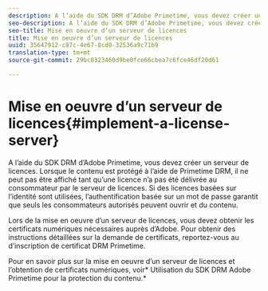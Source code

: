 ```yaml
---
description: A l’aide du SDK DRM d’Adobe Primetime, vous devez créer un serveur de licences. Lorsque le contenu est protégé à l’aide de Primetime DRM, il ne peut pas être affiché tant qu’une licence n’a pas été délivrée au consommateur par le serveur de licences. Si des licences basées sur l’identité sont utilisées, l’authentification basée sur un mot de passe garantit que seuls les consommateurs autorisés peuvent ouvrir et du contenu.
seo-description: A l’aide du SDK DRM d’Adobe Primetime, vous devez créer un serveur de licences. Lorsque le contenu est protégé à l’aide de Primetime DRM, il ne peut pas être affiché tant qu’une licence n’a pas été délivrée au consommateur par le serveur de licences. Si des licences basées sur l’identité sont utilisées, l’authentification basée sur un mot de passe garantit que seuls les consommateurs autorisés peuvent ouvrir et du contenu.
seo-title: Mise en oeuvre d’un serveur de licences
title: Mise en oeuvre d’un serveur de licences
uuid: 35647912-c87c-4e67-8cd0-32536a9c71b9
translation-type: tm+mt
source-git-commit: 29bc8323460d9be0fce66cbea7c6fce46df20d61

---
```



# Mise en oeuvre d’un serveur de licences{#implement-a-license-server}

A l’aide du SDK DRM d’Adobe Primetime, vous devez créer un serveur de licences. Lorsque le contenu est protégé à l’aide de Primetime DRM, il ne peut pas être affiché tant qu’une licence n’a pas été délivrée au consommateur par le serveur de licences. Si des licences basées sur l’identité sont utilisées, l’authentification basée sur un mot de passe garantit que seuls les consommateurs autorisés peuvent ouvrir et du contenu.

Lors de la mise en oeuvre d’un serveur de licences, vous devez obtenir les certificats numériques nécessaires auprès d’Adobe. Pour obtenir des instructions détaillées sur la demande de certificats, reportez-vous au  d’inscription de certificat DRM Primetime.

Pour en savoir plus sur la mise en oeuvre d’un serveur de licences et l’obtention de certificats numériques, voir* Utilisation du SDK DRM Adobe Primetime pour la protection du contenu.*
